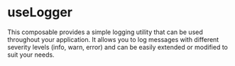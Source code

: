 # useLogger

This composable provides a simple logging utility that can be used throughout your application. It allows you to log messages with different severity levels (info, warn, error) and can be easily extended or modified to suit your needs.
